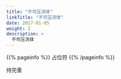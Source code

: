 ```yaml
---
title: "不可压流体"
linkTitle: "不可压流体"
date: 2017-01-05
weight: 2
description: >
  不可压流体
---
```


{{% pageinfo %}}
占位符
{{% /pageinfo %}}

待完善